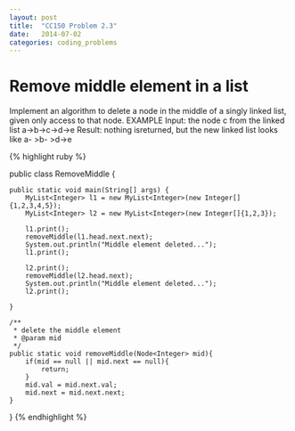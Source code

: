 ```yaml
---
layout: post
title:  "CC150 Problem 2.3"
date:   2014-07-02
categories: coding_problems
---
```


# Remove middle element in a list

Implement an algorithm to delete a node in the middle of a singly linked list, given only access to that node.
EXAMPLE
Input: the node c from the linked list a->b->c->d->e
Result: nothing isreturned, but the new linked list looks like a- >b- >d->e



{% highlight ruby %}

public class RemoveMiddle {

	public static void main(String[] args) {
		MyList<Integer> l1 = new MyList<Integer>(new Integer[]{1,2,3,4,5});
		MyList<Integer> l2 = new MyList<Integer>(new Integer[]{1,2,3});
		
		l1.print();
		removeMiddle(l1.head.next.next);
		System.out.println("Middle element deleted...");
		l1.print();
		
		l2.print();
		removeMiddle(l2.head.next);
		System.out.println("Middle element deleted...");
		l2.print();

	}
	
	/**
	 * delete the middle element
	 * @param mid
	 */
	public static void removeMiddle(Node<Integer> mid){
		if(mid == null || mid.next == null){
			return;
		}
		mid.val = mid.next.val;
		mid.next = mid.next.next;
	}

}
{% endhighlight %}

